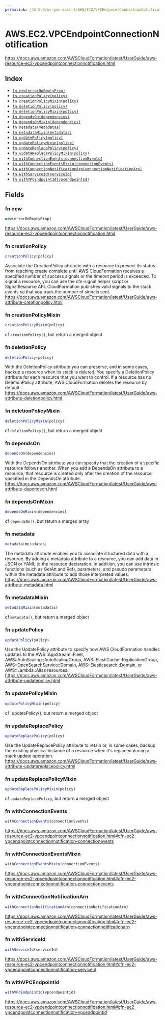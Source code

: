 ```yaml
---
permalink: /48.0.0/us-gov-east-1/AWS/EC2/VPCEndpointConnectionNotification/
---
```


# AWS.EC2.VPCEndpointConnectionNotification

https://docs.aws.amazon.com/AWSCloudFormation/latest/UserGuide/aws-resource-ec2-vpcendpointconnectionnotification.html

## Index

* [`fn new(errorOnEmptyProp)`](#fn-new)
* [`fn creationPolicy(policy)`](#fn-creationpolicy)
* [`fn creationPolicyMixin(policy)`](#fn-creationpolicymixin)
* [`fn deletionPolicy(policy)`](#fn-deletionpolicy)
* [`fn deletionPolicyMixin(policy)`](#fn-deletionpolicymixin)
* [`fn dependsOn(dependencies)`](#fn-dependson)
* [`fn dependsOnMixin(dependencies)`](#fn-dependsonmixin)
* [`fn metadata(metadatas)`](#fn-metadata)
* [`fn metadataMixin(metadatas)`](#fn-metadatamixin)
* [`fn updatePolicy(policy)`](#fn-updatepolicy)
* [`fn updatePolicyMixin(policy)`](#fn-updatepolicymixin)
* [`fn updateReplacePolicy(policy)`](#fn-updatereplacepolicy)
* [`fn updateReplacePolicyMixin(policy)`](#fn-updatereplacepolicymixin)
* [`fn withConnectionEvents(connectionEvents)`](#fn-withconnectionevents)
* [`fn withConnectionEventsMixin(connectionEvents)`](#fn-withconnectioneventsmixin)
* [`fn withConnectionNotificationArn(connectionNotificationArn)`](#fn-withconnectionnotificationarn)
* [`fn withServiceId(serviceId)`](#fn-withserviceid)
* [`fn withVPCEndpointId(vpcendpointId)`](#fn-withvpcendpointid)

## Fields

### fn new

```ts
new(errorOnEmptyProp)
```

https://docs.aws.amazon.com/AWSCloudFormation/latest/UserGuide/aws-resource-ec2-vpcendpointconnectionnotification.html

### fn creationPolicy

```ts
creationPolicy(policy)
```

Associate the CreationPolicy attribute with a resource to prevent its status from reaching create complete until AWS CloudFormation receives a specified number of success signals or the timeout period is exceeded. To signal a resource, you can use the cfn-signal helper script or SignalResource API. CloudFormation publishes valid signals to the stack events so that you track the number of signals sent. 
https://docs.aws.amazon.com/AWSCloudFormation/latest/UserGuide/aws-attribute-creationpolicy.html

### fn creationPolicyMixin

```ts
creationPolicyMixin(policy)
```

cf `creationPolicy()`, but return a merged object

### fn deletionPolicy

```ts
deletionPolicy(policy)
```

With the DeletionPolicy attribute you can preserve, and in some cases, backup a resource when its stack is deleted. You specify a DeletionPolicy attribute for each resource that you want to control. If a resource has no DeletionPolicy attribute, AWS CloudFormation deletes the resource by default. 
https://docs.aws.amazon.com/AWSCloudFormation/latest/UserGuide/aws-attribute-deletionpolicy.html

### fn deletionPolicyMixin

```ts
deletionPolicyMixin(policy)
```

cf `deletionPolicy()`, but return a merged object

### fn dependsOn

```ts
dependsOn(dependencies)
```

With the DependsOn attribute you can specify that the creation of a specific resource follows another. When you add a DependsOn attribute to a resource, that resource is created only after the creation of the resource specified in the DependsOn attribute. 
https://docs.aws.amazon.com/AWSCloudFormation/latest/UserGuide/aws-attribute-dependson.html

### fn dependsOnMixin

```ts
dependsOnMixin(dependencies)
```

cf `dependsOn()`, but return a merged array

### fn metadata

```ts
metadata(metadatas)
```

The metadata attribute enables you to associate structured data with a resource. By adding a metadata attribute to a resource, you can add data in JSON or YAML to the resource declaration. In addition, you can use intrinsic functions (such as GetAtt and Ref), parameters, and pseudo parameters within the metadata attribute to add those interpreted values. 
https://docs.aws.amazon.com/AWSCloudFormation/latest/UserGuide/aws-attribute-metadata.html

### fn metadataMixin

```ts
metadataMixin(metadatas)
```

cf `metadata()`, but return a merged object

### fn updatePolicy

```ts
updatePolicy(policy)
```

Use the UpdatePolicy attribute to specify how AWS CloudFormation handles updates to the AWS::AppStream::Fleet, AWS::AutoScaling::AutoScalingGroup, AWS::ElastiCache::ReplicationGroup, AWS::OpenSearchService::Domain, AWS::Elasticsearch::Domain, or AWS::Lambda::Alias resources. 
https://docs.aws.amazon.com/AWSCloudFormation/latest/UserGuide/aws-attribute-updatepolicy.html

### fn updatePolicyMixin

```ts
updatePolicyMixin(policy)
```

cf `updatePolicy(), but return a merged object

### fn updateReplacePolicy

```ts
updateReplacePolicy(policy)
```

Use the UpdateReplacePolicy attribute to retain or, in some cases, backup the existing physical instance of a resource when it's replaced during a stack update operation. 
https://docs.aws.amazon.com/AWSCloudFormation/latest/UserGuide/aws-attribute-updatereplacepolicy.html

### fn updateReplacePolicyMixin

```ts
updateReplacePolicyMixin(policy)
```

cf `updateReplacePolicy`, but return a merged object

### fn withConnectionEvents

```ts
withConnectionEvents(connectionEvents)
```

https://docs.aws.amazon.com/AWSCloudFormation/latest/UserGuide/aws-resource-ec2-vpcendpointconnectionnotification.html#cfn-ec2-vpcendpointconnectionnotification-connectionevents

### fn withConnectionEventsMixin

```ts
withConnectionEventsMixin(connectionEvents)
```

https://docs.aws.amazon.com/AWSCloudFormation/latest/UserGuide/aws-resource-ec2-vpcendpointconnectionnotification.html#cfn-ec2-vpcendpointconnectionnotification-connectionevents

### fn withConnectionNotificationArn

```ts
withConnectionNotificationArn(connectionNotificationArn)
```

https://docs.aws.amazon.com/AWSCloudFormation/latest/UserGuide/aws-resource-ec2-vpcendpointconnectionnotification.html#cfn-ec2-vpcendpointconnectionnotification-connectionnotificationarn

### fn withServiceId

```ts
withServiceId(serviceId)
```

https://docs.aws.amazon.com/AWSCloudFormation/latest/UserGuide/aws-resource-ec2-vpcendpointconnectionnotification.html#cfn-ec2-vpcendpointconnectionnotification-serviceid

### fn withVPCEndpointId

```ts
withVPCEndpointId(vpcendpointId)
```

https://docs.aws.amazon.com/AWSCloudFormation/latest/UserGuide/aws-resource-ec2-vpcendpointconnectionnotification.html#cfn-ec2-vpcendpointconnectionnotification-vpcendpointid
